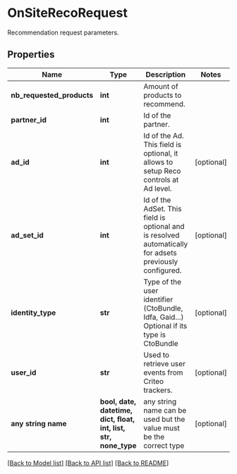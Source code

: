 # OnSiteRecoRequest

Recommendation request parameters.

## Properties
Name | Type | Description | Notes
------------ | ------------- | ------------- | -------------
**nb_requested_products** | **int** | Amount of products to recommend. | 
**partner_id** | **int** | Id of the partner. | 
**ad_id** | **int** | Id of the Ad. This field is optional, it allows to setup Reco controls at Ad level. | [optional] 
**ad_set_id** | **int** | Id of the AdSet. This field is optional and is resolved automatically for adsets previously configured. | [optional] 
**identity_type** | **str** | Type of the user identifier (CtoBundle, Idfa, Gaid...)  Optional if its type is CtoBundle | [optional] 
**user_id** | **str** | Used to retrieve user events from Criteo trackers. | [optional] 
**any string name** | **bool, date, datetime, dict, float, int, list, str, none_type** | any string name can be used but the value must be the correct type | [optional]

[[Back to Model list]](../README.md#documentation-for-models) [[Back to API list]](../README.md#documentation-for-api-endpoints) [[Back to README]](../README.md)


